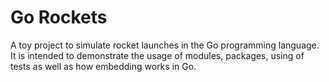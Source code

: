 # Go Rockets

A toy project to simulate rocket launches in the Go programming language. It is intended
to demonstrate the usage of modules, packages, using of tests as well as how
embedding works in Go.

